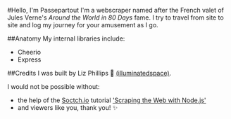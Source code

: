 #Hello, I'm Passepartout
I'm a webscraper named after the French valet of Jules Verne's *Around the World in 80 Days* fame. I try to travel from site to site and log my journey for your amusement as I go.

##Anatomy
My internal libraries include:

* Cheerio
* Express

##Credits
I was built by Liz Phillips 🔮 [(illuminatedspace)](http://www.github.com/illuminatedspace).

I would not be possible without:

* the help of the [Soctch.io](http://scotch.io) tutorial ['Scraping the Web with Node.js'](https://scotch.io/tutorials/scraping-the-web-with-node-js)
* and viewers like you, thank you! ✨
